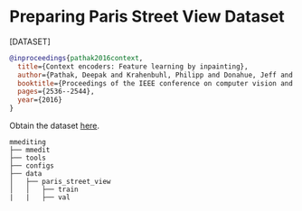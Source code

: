 # Preparing Paris Street View Dataset

[DATASET]

```bibtex
@inproceedings{pathak2016context,
  title={Context encoders: Feature learning by inpainting},
  author={Pathak, Deepak and Krahenbuhl, Philipp and Donahue, Jeff and Darrell, Trevor and Efros, Alexei A},
  booktitle={Proceedings of the IEEE conference on computer vision and pattern recognition},
  pages={2536--2544},
  year={2016}
}
```

Obtain the dataset [here](https://github.com/pathak22/context-encoder/issues/24).

```text
mmediting
├── mmedit
├── tools
├── configs
├── data
│   ├── paris_street_view
│   │   ├── train
|   |   ├── val

```
